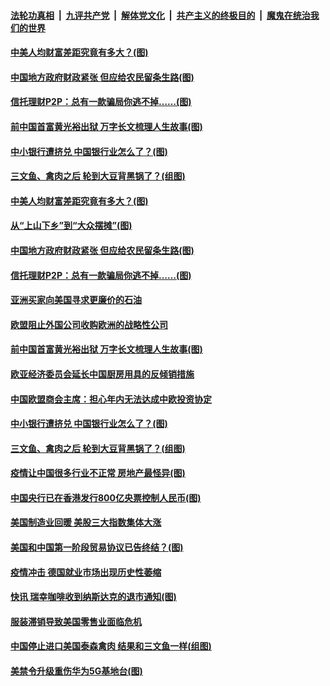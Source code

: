 ####  [法轮功真相](../../../../basic/blob/master/README.md?t=06251202) &nbsp;|&nbsp; [九评共产党](../../../../9ping.md/blob/master/README.md?t=06251202) &nbsp;|&nbsp; [解体党文化](../../../../jtdwh.md/blob/master/README.md?t=06251202)  &nbsp;|&nbsp; [共产主义的终极目的](../../../../gczydzjmd.md/blob/master/README.md?t=06251202) &nbsp;|&nbsp; [魔鬼在统治我们的世界](../../../../mgztzwmdsj.md/blob/master/README.md?t=06251202) 

#### [中美人均财富差距究竟有多大？(图)](../pages/p5/937633.md?t=06251202) 

#### [中国地方政府财政紧张 但应给农民留条生路(图)](../pages/p5/937593.md?t=06251202) 

#### [信托理财P2P：总有一款骗局你逃不掉……(图)](../pages/p5/937618.md?t=06251202) 

#### [前中国首富黄光裕出狱 万字长文梳理人生故事(图)](../pages/p5/937586.md?t=06251202) 

#### [中小银行遭挤兑 中国银行业怎么了？(图)](../pages/p5/937574.md?t=06251202) 

#### [三文鱼、禽肉之后 轮到大豆背黑锅了？(组图)](../pages/p5/937480.md?t=06251202) 

#### [中美人均财富差距究竟有多大？(图)](../pages/p5/937633.md?t=06251202) 

#### [从“上山下乡”到“大众摆摊”(图)](../pages/p5/937620.md?t=06251202) 

#### [中国地方政府财政紧张 但应给农民留条生路(图)](../pages/p5/937593.md?t=06251202) 

#### [信托理财P2P：总有一款骗局你逃不掉……(图)](../pages/p5/937618.md?t=06251202) 

#### [亚洲买家向美国寻求更廉价的石油](../pages/p5/937608.md?t=06251202) 

#### [欧盟阻止外国公司收购欧洲的战略性公司](../pages/p5/937606.md?t=06251202) 

#### [前中国首富黄光裕出狱 万字长文梳理人生故事(图)](../pages/p5/937586.md?t=06251202) 

#### [欧亚经济委员会延长中国厨房用具的反倾销措施](../pages/p5/937582.md?t=06251202) 

#### [中国欧盟商会主席：担心年内无法达成中欧投资协定](../pages/p5/937575.md?t=06251202) 

#### [中小银行遭挤兑 中国银行业怎么了？(图)](../pages/p5/937574.md?t=06251202) 

#### [三文鱼、禽肉之后 轮到大豆背黑锅了？(组图)](../pages/p5/937480.md?t=06251202) 

#### [疫情让中国很多行业不正常 房地产最怪异(图)](../pages/p5/937485.md?t=06251202) 

#### [中国央行已在香港发行800亿央票控制人民币(图)](../pages/p5/937478.md?t=06251202) 

#### [美国制造业回暖 美股三大指数集体大涨](../pages/p5/937475.md?t=06251202) 

#### [美国和中国第一阶段贸易协议已告终结？(图)](../pages/p5/937467.md?t=06251202) 

#### [疫情冲击 德国就业市场出现历史性萎缩](../pages/p5/937462.md?t=06251202) 

#### [快讯 瑞幸咖啡收到纳斯达克的退市通知(图)](../pages/p5/937459.md?t=06251202) 

#### [服装滞销导致美国零售业面临危机](../pages/p5/937458.md?t=06251202) 

#### [中国停止进口美国泰森禽肉 结果和三文鱼一样(组图)](../pages/p5/937379.md?t=06251202) 

#### [美禁令升级重伤华为5G基地台(图)](../pages/p5/937393.md?t=06251202) 

